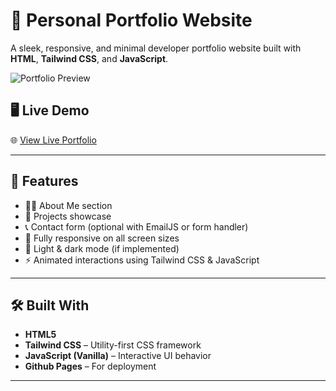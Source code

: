 # 💼 Personal Portfolio Website

A sleek, responsive, and minimal developer portfolio website built with **HTML**, **Tailwind CSS**, and **JavaScript**.

![Portfolio Preview](./preview.png) <!-- Replace with actual preview image path -->

## 🖥️ Live Demo

🌐 [View Live Portfolio]([https://your-portfolio.vercel.app](https://elizabethyonas.github.io/UGR-6912-14-tailwind/src/Home.html))  

---

## 📌 Features

- 🧑‍💻 About Me section
- 📂 Projects showcase
- 📞 Contact form (optional with EmailJS or form handler)
- 📱 Fully responsive on all screen sizes
- 🌙 Light & dark mode (if implemented)
- ⚡ Animated interactions using Tailwind CSS & JavaScript

---

## 🛠️ Built With

- **HTML5**
- **Tailwind CSS** – Utility-first CSS framework
- **JavaScript (Vanilla)** – Interactive UI behavior
- **Github Pages** – For deployment 

---




